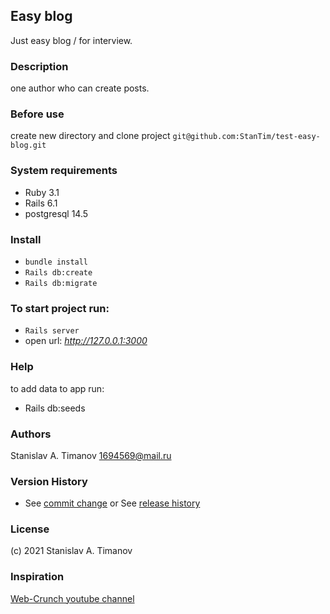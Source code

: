 ## Easy blog
Just easy blog / for interview.

### Description
one author who can create posts.

### Before use

create new directory and clone project `git@github.com:StanTim/test-easy-blog.git`

### System requirements

* Ruby 3.1
* Rails 6.1
* postgresql 14.5

### Install
* `bundle install`
* `Rails db:create`
* `Rails db:migrate`

### To start project run:
* `Rails server`
* open url: *http://127.0.0.1:3000*


### Help
to add data to app run:
* Rails db:seeds

### Authors

Stanislav A. Timanov
[1694569@mail.ru](1694569@mail.ru)


### Version History

* See [commit change](https://github.com/StanTim/test-easy-blog/commits/main)
  or See [release history](https://github.com/StanTim/test-easy-blog/releases)

### License

(c) 2021 Stanislav A. Timanov

### Inspiration

[Web-Crunch youtube channel](https://www.youtube.com/watch?v=XEkJ3vZb6-Q)